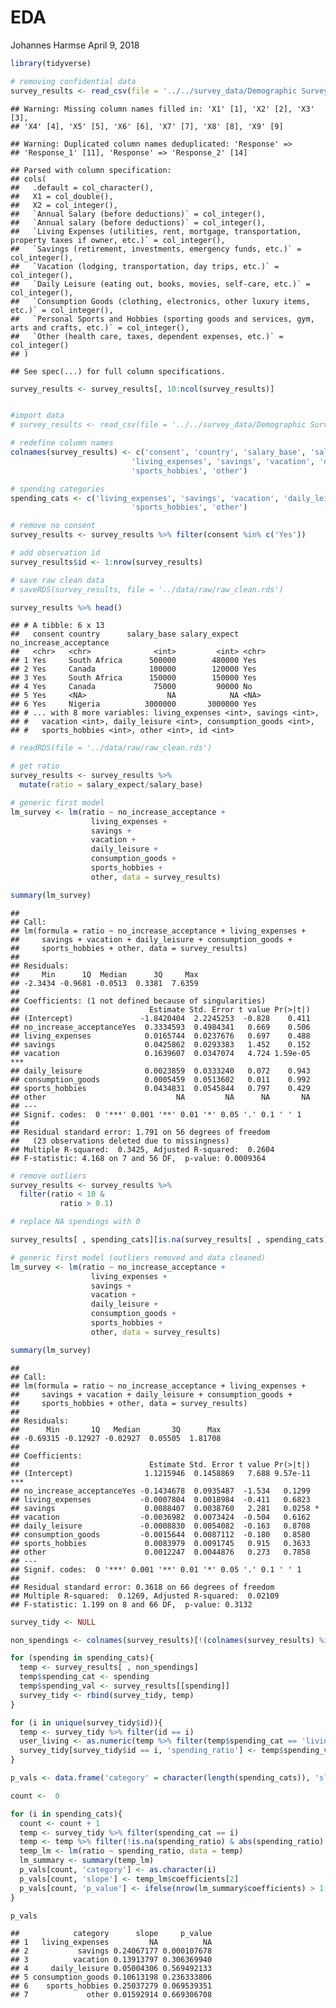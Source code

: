 EDA
================
Johannes Harmse
April 9, 2018

``` r
library(tidyverse)
```

``` r
# removing confidential data
survey_results <- read_csv(file = '../../survey_data/Demographic Survey.csv', skip = 1)
```

    ## Warning: Missing column names filled in: 'X1' [1], 'X2' [2], 'X3' [3],
    ## 'X4' [4], 'X5' [5], 'X6' [6], 'X7' [7], 'X8' [8], 'X9' [9]

    ## Warning: Duplicated column names deduplicated: 'Response' =>
    ## 'Response_1' [11], 'Response' => 'Response_2' [14]

    ## Parsed with column specification:
    ## cols(
    ##   .default = col_character(),
    ##   X1 = col_double(),
    ##   X2 = col_integer(),
    ##   `Annual Salary (before deductions)` = col_integer(),
    ##   `Annual salary (before deductions)` = col_integer(),
    ##   `Living Expenses (utilities, rent, mortgage, transportation, property taxes if owner, etc.)` = col_integer(),
    ##   `Savings (retirement, investments, emergency funds, etc.)` = col_integer(),
    ##   `Vacation (lodging, transportation, day trips, etc.)` = col_integer(),
    ##   `Daily Leisure (eating out, books, movies, self-care, etc.)` = col_integer(),
    ##   `Consumption Goods (clothing, electronics, other luxury items, etc.)` = col_integer(),
    ##   `Personal Sports and Hobbies (sporting goods and services, gym, arts and crafts, etc.)` = col_integer(),
    ##   `Other (health care, taxes, dependent expenses, etc.)` = col_integer()
    ## )

    ## See spec(...) for full column specifications.

``` r
survey_results <- survey_results[, 10:ncol(survey_results)]


#import data
# survey_results <- read_csv(file = '../../survey_data/Demographic Survey.csv') # local path - remove identifiers beforehand

# redefine column names
colnames(survey_results) <- c('consent', 'country', 'salary_base', 'salary_expect', 'no_increase_acceptance', 
                           'living_expenses', 'savings', 'vacation', 'daily_leisure', 'consumption_goods', 
                           'sports_hobbies', 'other')

# spending categories
spending_cats <- c('living_expenses', 'savings', 'vacation', 'daily_leisure', 'consumption_goods', 
                           'sports_hobbies', 'other')

# remove no consent
survey_results <- survey_results %>% filter(consent %in% c('Yes'))

# add observation id
survey_results$id <- 1:nrow(survey_results)

# save raw clean data
# saveRDS(survey_results, file = '../data/raw/raw_clean.rds')

survey_results %>% head()
```

    ## # A tibble: 6 x 13
    ##   consent country      salary_base salary_expect no_increase_acceptance
    ##   <chr>   <chr>              <int>         <int> <chr>                 
    ## 1 Yes     South Africa      500000        480000 Yes                   
    ## 2 Yes     Canada            100000        120000 Yes                   
    ## 3 Yes     South Africa      150000        150000 Yes                   
    ## 4 Yes     Canada             75000         90000 No                    
    ## 5 Yes     <NA>                  NA            NA <NA>                  
    ## 6 Yes     Nigeria          3000000       3000000 Yes                   
    ## # ... with 8 more variables: living_expenses <int>, savings <int>,
    ## #   vacation <int>, daily_leisure <int>, consumption_goods <int>,
    ## #   sports_hobbies <int>, other <int>, id <int>

``` r
# readRDS(file = '../data/raw/raw_clean.rds')
```

``` r
# get ratio
survey_results <- survey_results %>% 
  mutate(ratio = salary_expect/salary_base)
```

``` r
# generic first model
lm_survey <- lm(ratio ~ no_increase_acceptance + 
                  living_expenses + 
                  savings + 
                  vacation + 
                  daily_leisure + 
                  consumption_goods + 
                  sports_hobbies + 
                  other, data = survey_results)

summary(lm_survey)
```

    ## 
    ## Call:
    ## lm(formula = ratio ~ no_increase_acceptance + living_expenses + 
    ##     savings + vacation + daily_leisure + consumption_goods + 
    ##     sports_hobbies + other, data = survey_results)
    ## 
    ## Residuals:
    ##     Min      1Q  Median      3Q     Max 
    ## -2.3434 -0.9681 -0.0513  0.3381  7.6359 
    ## 
    ## Coefficients: (1 not defined because of singularities)
    ##                             Estimate Std. Error t value Pr(>|t|)    
    ## (Intercept)               -1.8420404  2.2245253  -0.828    0.411    
    ## no_increase_acceptanceYes  0.3334593  0.4984341   0.669    0.506    
    ## living_expenses            0.0165744  0.0237676   0.697    0.488    
    ## savings                    0.0425862  0.0293383   1.452    0.152    
    ## vacation                   0.1639607  0.0347074   4.724 1.59e-05 ***
    ## daily_leisure              0.0023859  0.0333240   0.072    0.943    
    ## consumption_goods          0.0005459  0.0513602   0.011    0.992    
    ## sports_hobbies             0.0434831  0.0545844   0.797    0.429    
    ## other                             NA         NA      NA       NA    
    ## ---
    ## Signif. codes:  0 '***' 0.001 '**' 0.01 '*' 0.05 '.' 0.1 ' ' 1
    ## 
    ## Residual standard error: 1.791 on 56 degrees of freedom
    ##   (23 observations deleted due to missingness)
    ## Multiple R-squared:  0.3425, Adjusted R-squared:  0.2604 
    ## F-statistic: 4.168 on 7 and 56 DF,  p-value: 0.0009364

``` r
# remove outliers
survey_results <- survey_results %>% 
  filter(ratio < 10 & 
           ratio > 0.1)

# replace NA spendings with 0

survey_results[ , spending_cats][is.na(survey_results[ , spending_cats])] <- 0
```

``` r
# generic first model (outliers removed and data cleaned)
lm_survey <- lm(ratio ~ no_increase_acceptance + 
                  living_expenses + 
                  savings + 
                  vacation + 
                  daily_leisure + 
                  consumption_goods + 
                  sports_hobbies + 
                  other, data = survey_results)

summary(lm_survey)
```

    ## 
    ## Call:
    ## lm(formula = ratio ~ no_increase_acceptance + living_expenses + 
    ##     savings + vacation + daily_leisure + consumption_goods + 
    ##     sports_hobbies + other, data = survey_results)
    ## 
    ## Residuals:
    ##      Min       1Q   Median       3Q      Max 
    ## -0.69315 -0.12927 -0.02927  0.05505  1.81708 
    ## 
    ## Coefficients:
    ##                             Estimate Std. Error t value Pr(>|t|)    
    ## (Intercept)                1.1215946  0.1458869   7.688 9.57e-11 ***
    ## no_increase_acceptanceYes -0.1434678  0.0935487  -1.534   0.1299    
    ## living_expenses           -0.0007804  0.0018984  -0.411   0.6823    
    ## savings                    0.0088407  0.0038760   2.281   0.0258 *  
    ## vacation                  -0.0036982  0.0073424  -0.504   0.6162    
    ## daily_leisure             -0.0008830  0.0054082  -0.163   0.8708    
    ## consumption_goods         -0.0015644  0.0087112  -0.180   0.8580    
    ## sports_hobbies             0.0083979  0.0091745   0.915   0.3633    
    ## other                      0.0012247  0.0044876   0.273   0.7858    
    ## ---
    ## Signif. codes:  0 '***' 0.001 '**' 0.01 '*' 0.05 '.' 0.1 ' ' 1
    ## 
    ## Residual standard error: 0.3618 on 66 degrees of freedom
    ## Multiple R-squared:  0.1269, Adjusted R-squared:  0.02109 
    ## F-statistic: 1.199 on 8 and 66 DF,  p-value: 0.3132

``` r
survey_tidy <- NULL

non_spendings <- colnames(survey_results)[!(colnames(survey_results) %in% spending_cats)]

for (spending in spending_cats){
  temp <- survey_results[ , non_spendings]
  temp$spending_cat <- spending
  temp$spending_val <- survey_results[[spending]]
  survey_tidy <- rbind(survey_tidy, temp)
}
```

``` r
for (i in unique(survey_tidy$id)){
  temp <- survey_tidy %>% filter(id == i)
  user_living <- as.numeric(temp %>% filter(temp$spending_cat == 'living_expenses') %>% select(spending_val))
  survey_tidy[survey_tidy$id == i, 'spending_ratio'] <- temp$spending_val/user_living
}
```

``` r
p_vals <- data.frame('category' = character(length(spending_cats)), 'slope' = numeric(length(spending_cats)), 'p_value' = numeric(length(spending_cats)), stringsAsFactors = FALSE)

count <-  0

for (i in spending_cats){
  count <- count + 1
  temp <- survey_tidy %>% filter(spending_cat == i)
  temp <- temp %>% filter(!is.na(spending_ratio) & abs(spending_ratio) != Inf)
  temp_lm <- lm(ratio ~ spending_ratio, data = temp)
  lm_summary <- summary(temp_lm)
  p_vals[count, 'category'] <- as.character(i)
  p_vals[count, 'slope'] <- temp_lm$coefficients[2]
  p_vals[count, 'p_value'] <- ifelse(nrow(lm_summary$coefficients) > 1, lm_summary$coefficients[2 , 4], NA)
}
```

``` r
p_vals
```

    ##            category      slope     p_value
    ## 1   living_expenses         NA          NA
    ## 2           savings 0.24067177 0.000107678
    ## 3          vacation 0.13913797 0.306369940
    ## 4     daily_leisure 0.05004306 0.569492133
    ## 5 consumption_goods 0.10613198 0.236333806
    ## 6    sports_hobbies 0.25037279 0.069539351
    ## 7             other 0.01592914 0.669306708
